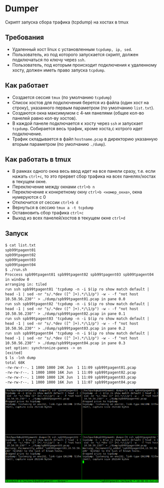 # Dumper
Скрипт запуска сбора трафика (tcpdump) на хостах в tmux

## Требования
* Удаленный хост linux с установленным `tcpdump, ip, sed`.
* Пользователь, из под которого запускается скрипт, должен подключаться по ключу через `ssh`.
* Пользователь, под которым происходит подключения к удаленному хосту, должен иметь право запуска `tcpdump`.
## Как работает
* Создается сессия `tmux` (по умолчанию `tcpdump`)
* Список хостов для подключения берется из файла (один хост на строку), указанного первым параметром (по умолчанию `list.txt`).
* Создаются окна максимумом с 4-мя панелями (общее кол-во панелей равно кол-ву хостов).
* В каждой панеле подключается к хосту через `ssh` и запускает `tcpdump`. Собирается весь трафик, кроме хоста,с котрого идет подключение.
* Трафик складывается в файл `hostname.pcap` в директорию указанную вторым параметром (по умолчанию `./dump`).
## Как работать в tmux
* В рамках одного окна весь ввод идет на все панели сразу, т.е. если нажать `ctrl+c`, то это прервет сбор трафика на всех панелях/хостах в текущем окне.
* Переключение между окнами `ctrl+b n`
* Переключение к конкретному окну `ctrl+b <номер_окна>`, окна нумеруются с 0
* Отключится от сессии `ctrl+b d`
* Вернуться в сессию `tmux a -t tcpdump`
* Оставновить сбор трафика `ctrl+c`
* Выход из всех панелей/хостов в текущем окне `ctrl+d`

## Запуск
```
$ cat list.txt
spb99tpagent01
spb99tpagent02
spb99tpagent03
spb99tpagent04
$ ./run.sh
Proccess spb99tpagent01 spb99tpagent02 spb99tpagent03 spb99tpagent04 in window 0
arranging in: tiled
run ssh spb99tpagent01 'tcpdump -n -i $(ip ro show match default | head -1 | sed -nr "s/.*dev ([^ ]+).*/\1/p") -w - -f "not host 10.50.56.230"' > ./dump/spb99tpagent01.pcap in pane 0.0
run ssh spb99tpagent02 'tcpdump -n -i $(ip ro show match default | head -1 | sed -nr "s/.*dev ([^ ]+).*/\1/p") -w - -f "not host 10.50.56.230"' > ./dump/spb99tpagent02.pcap in pane 0.1
run ssh spb99tpagent03 'tcpdump -n -i $(ip ro show match default | head -1 | sed -nr "s/.*dev ([^ ]+).*/\1/p") -w - -f "not host 10.50.56.230"' > ./dump/spb99tpagent03.pcap in pane 0.2
run ssh spb99tpagent04 'tcpdump -n -i $(ip ro show match default | head -1 | sed -nr "s/.*dev ([^ ]+).*/\1/p") -w - -f "not host 10.50.56.230"' > ./dump/spb99tpagent04.pcap in pane 0.3
set option: synchronize-panes -> on
[exited]
$ ls -lnh dump
total 68K
-rw-rw-r--. 1 1000 1000 24K Jun  1 11:09 spb99tpagent01.pcap
-rw-rw-r--. 1 1000 1000 16K Jun  1 11:09 spb99tpagent02.pcap
-rw-rw-r--. 1 1000 1000 12K Jun  1 11:09 spb99tpagent03.pcap
-rw-rw-r--. 1 1000 1000 16K Jun  1 11:07 spb99tpagent04.pcap

```
![screenhost tmux with four panes](docs/tmux4.png "Экран после успешного запуска")